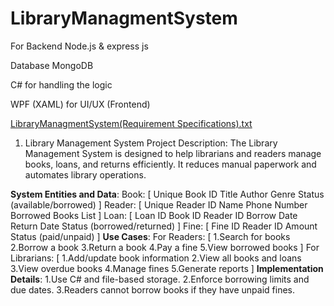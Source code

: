 # LibraryManagmentSystem

For Backend Node.js & express js

Database MongoDB

C# for handling the logic

WPF (XAML) for UI/UX (Frontend)


[LibraryManagmentSystem(Requirement Specifications).txt](https://github.com/user-attachments/files/18695262/LibraryManagmentSystem.txt)
1. Library Management System
Project Description:
The Library Management System is designed to help librarians and readers manage books, loans, and returns efficiently. It reduces manual paperwork and automates library operations.

**System Entities and Data**:
Book:
[
  Unique Book ID
  Title
  Author
  Genre
  Status (available/borrowed)
]
Reader:
[
  Unique Reader ID
  Name
  Phone Number
  Borrowed Books List
]
Loan:
[
  Loan ID
  Book ID
  Reader ID
  Borrow Date
  Return Date
  Status (borrowed/returned)
]
Fine:
[
  Fine ID
  Reader ID
  Amount
  Status (paid/unpaid)
]
**Use Cases**:
For Readers:
[
 1.Search for books
 2.Borrow a book
 3.Return a book
 4.Pay a fine
 5.View borrowed books
]
For Librarians:
[
 1.Add/update book information
 2.View all books and loans
 3.View overdue books
 4.Manage fines
 5.Generate reports
]
**Implementation Details**:
1.Use C# and file-based storage.
2.Enforce borrowing limits and due dates.
3.Readers cannot borrow books if they have unpaid fines.
